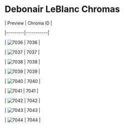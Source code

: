 # Debonair LeBlanc Chromas


| Preview | Chroma ID |

|---------|-----------|

| ![7036](https://raw.communitydragon.org/latest/plugins/rcp-be-lol-game-data/global/default/v1/champion-chroma-images/7/7036.png) | 7036 |

| ![7037](https://raw.communitydragon.org/latest/plugins/rcp-be-lol-game-data/global/default/v1/champion-chroma-images/7/7037.png) | 7037 |

| ![7038](https://raw.communitydragon.org/latest/plugins/rcp-be-lol-game-data/global/default/v1/champion-chroma-images/7/7038.png) | 7038 |

| ![7039](https://raw.communitydragon.org/latest/plugins/rcp-be-lol-game-data/global/default/v1/champion-chroma-images/7/7039.png) | 7039 |

| ![7040](https://raw.communitydragon.org/latest/plugins/rcp-be-lol-game-data/global/default/v1/champion-chroma-images/7/7040.png) | 7040 |

| ![7041](https://raw.communitydragon.org/latest/plugins/rcp-be-lol-game-data/global/default/v1/champion-chroma-images/7/7041.png) | 7041 |

| ![7042](https://raw.communitydragon.org/latest/plugins/rcp-be-lol-game-data/global/default/v1/champion-chroma-images/7/7042.png) | 7042 |

| ![7043](https://raw.communitydragon.org/latest/plugins/rcp-be-lol-game-data/global/default/v1/champion-chroma-images/7/7043.png) | 7043 |

| ![7044](https://raw.communitydragon.org/latest/plugins/rcp-be-lol-game-data/global/default/v1/champion-chroma-images/7/7044.png) | 7044 |